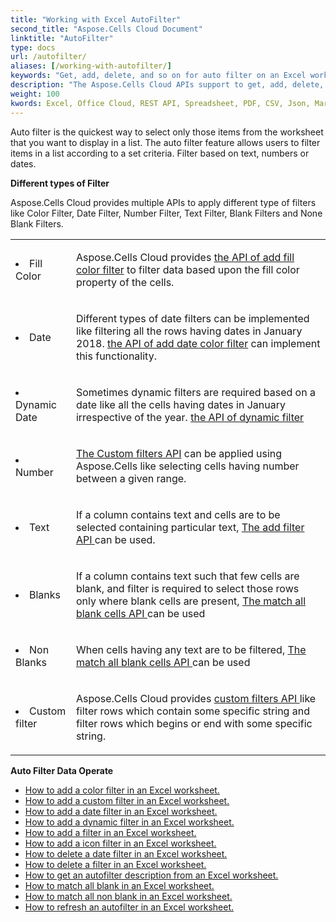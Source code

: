 ```yaml
---
title: "Working with Excel AutoFilter"
second_title: "Aspose.Cells Cloud Document"
linktitle: "AutoFilter"
type: docs
url: /autofilter/
aliases: [/working-with-autofilter/]
keywords: "Get, add, delete, and so on for auto filter on an Excel worksheet."
description: "The Aspose.Cells Cloud APIs support to get, add, delete, and so on for auto filter on an Excel worksheet. SDK support kinds of development languages. They include Android, C#, Go, Java, NodeJS, Perl, PHP, Python, Ruby, and swift."
weight: 100
kwords: Excel, Office Cloud, REST API, Spreadsheet, PDF, CSV, Json, Markdown, AutoFilter
---
```


Auto filter is the quickest way to select only those items from the worksheet that you want to display in a list. The auto filter feature allows users to filter items in a list according to a set criteria. Filter based on text, numbers or dates.

**Different types of Filter**

Aspose.Cells Cloud provides multiple APIs to apply different type of filters like Color Filter, Date Filter, Number Filter, Text Filter, Blank Filters and None Blank Filters.

<table class="table table-striped">
  <tr>
  <td class="col-md-2"> <li>Fill Color</li> </td>
  <td class="col-md-10">
  <p>Aspose.Cells Cloud provides
 <a href="/cells/autofilter/add-color-filter/">the API of add fill color filter</a>
to filter data based upon the fill color property of the cells.</p>
  </td>
  </tr>
  <tr>
    <td class="col-md-2"> <li>Date</li> </td>
  <td class="col-md-10">
  <p>
Different types of date filters can be implemented like filtering all the rows having dates in January 2018. <a href="/cells/autofilter/add-date-filter/">the API of add date color filter</a> can implement this functionality.
</p>
  </td>
  </tr>
    <tr>
    <td class="col-md-2"> <li>Dynamic Date</li> </td>
  <td class="col-md-10">
  <p>
Sometimes dynamic filters are required based on a date like all the cells having dates in January irrespective of the year. <a href="/cells/autofilter/add-dynamic-filter/">the API of dynamic filter</a>  
</p>
  </td>
  </tr>
      <tr>
    <td class="col-md-2"> <li>Number</li> </td>
  <td class="col-md-10">
  <p>
<a href="/cells/autofilter/add-filter/">The Custom filters API</a> can be applied using Aspose.Cells like selecting cells having number between a given range.
</p>
  </td>
  </tr>
        <tr>
    <td class="col-md-2"> <li>Text</li> </td>
  <td class="col-md-10">
  <p>
If a column contains text and cells are to be selected containing particular text, <a href="/cells/autofilter/add-filter/">The add filter API </a> can be used.
</p>
  </td>
  </tr>
          <tr>
    <td class="col-md-2"> <li>Blanks</li> </td>
  <td class="col-md-10">
  <p>

If a column contains text such that few cells are blank, and filter is required to select those rows only where blank cells are present, <a href="/cells/autofilter/match-all-blank/">The match all blank cells API </a> can be used
</p>
  </td>
  </tr>
            <tr>
    <td class="col-md-2"> <li>Non Blanks</li> </td>
  <td class="col-md-10">
  <p>

When cells having any text are to be filtered, <a href="/cells/autofilter/match-all-blank/">The match all blank cells API </a> can be used
</p>
  </td>
  </tr>
              <tr>
    <td class="col-md-2"> <li>Custom filter</li> </td>
  <td class="col-md-10">
  <p>
Aspose.Cells Cloud provides <a href="/cells/autofilter/add-dynamic-filter/">custom filters API </a> like filter rows which contain some specific string and filter rows which begins or end with some specific string.
</p>
  </td>
  </tr>
</table>

**Auto Filter Data Operate**

- [How to add a color filter in an Excel worksheet.](/cells/autofilter/add-color-filter/)
- [How to add a custom filter in an Excel worksheet.](/cells/autofilter/add-custom-filter/)
- [How to add a date filter in an Excel worksheet.](/cells/autofilter/add-date-filter/)
- [How to add a dynamic filter in an Excel worksheet.](/cells/autofilter/add-dynamic-filter/)
- [How to add a filter in an Excel worksheet.](/cells/autofilter/add-filter/)
- [How to add a icon filter in an Excel worksheet.](/cells/autofilter/add-icon-filter/)
- [How to delete a date filter in an Excel worksheet.](/cells/autofilter/delete-a-date-filter/)
- [How to delete a filter in an Excel worksheet.](/cells/delete-filter/)
- [How to get an autofilter description from an Excel worksheet.](/cells/autofilter/get/)
- [How to match all blank in an Excel worksheet.](/cells/autofilter/match-all-blank/)
- [How to match all non blank in an Excel worksheet.](/cells/autofilter/match-all-non-blank/)
- [How to refresh an autofilter in an Excel worksheet.](/cells/autofilter/refresh/)

